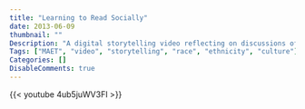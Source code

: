 ```yaml
---
title: "Learning to Read Socially"
date: 2013-06-09
thumbnail: ""
Description: "A digital storytelling video reflecting on discussions of race and ethnicity in America."
Tags: ["MAET", "video", "storytelling", "race", "ethnicity", "culture"]
Categories: []
DisableComments: true
---
```


{{< youtube 4ub5juWV3FI >}}

